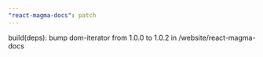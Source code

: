 ```yaml
---
"react-magma-docs": patch
---
```


build(deps): bump dom-iterator from 1.0.0 to 1.0.2 in /website/react-magma-docs
